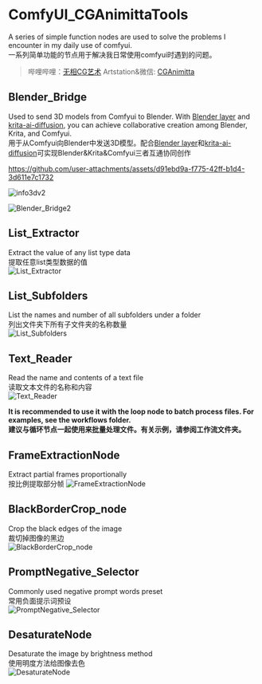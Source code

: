 # ComfyUI_CGAnimittaTools
A series of simple function nodes are used to solve the problems I encounter in my daily use of comfyui.  
一系列简单功能的节点用于解决我日常使用comfyui时遇到的问题。  
> 哔哩哔哩：[无相CG艺术](https://space.bilibili.com/3461564246001724?spm_id_from=333.337.0.0)
> Artstation&微信: [CGAnimitta](https://www.artstation.com/cganimitta)
## Blender_Bridge
  Used to send 3D models from Comfyui to Blender. With [Blender layer](https://github.com/Yuntokon/BlenderLayer) and [krita-ai-diffusion](https://github.com/Acly/krita-ai-diffusion), you can achieve collaborative creation among Blender, Krita, and Comfyui.  
  用于从Comfyui向Blender中发送3D模型。配合[Blender layer](https://github.com/Yuntokon/BlenderLayer)和[krita-ai-diffusion](https://github.com/Acly/krita-ai-diffusion)可实现Blender&Krita&Comfyui三者互通协同创作  
  

https://github.com/user-attachments/assets/d91ebd9a-f775-42ff-b1d4-3d611e7c1732


  
 ![info3dv2](https://github.com/user-attachments/assets/a2f59e12-92e6-48d3-86c4-72bbadc9a025)


  ![Blender_Bridge2](https://github.com/user-attachments/assets/864a19cc-bfca-477e-81ee-569bd662d82d)  
  
## List_Extractor
  Extract the value of any list type data  
  提取任意list类型数据的值  
  ![List_Extractor](https://github.com/user-attachments/assets/d0e34182-db7b-4b1c-b5e8-44bea94671da)

## List_Subfolders
  List the names and number of all subfolders under a folder  
  列出文件夹下所有子文件夹的名称数量  
  ![List_Subfolders](https://github.com/user-attachments/assets/fadd93c6-f264-4a1c-bc4e-c7d767c3807d)  
  
## Text_Reader
  Read the name and contents of a text file  
  读取文本文件的名称和内容  
  ![Text_Reader](https://github.com/user-attachments/assets/4bec279b-af32-4904-87e0-1994e86df333)  

  **It is recommended to use it with the loop node to batch process files. For examples, see the workflows folder.  
  建议与循环节点一起使用来批量处理文件。有关示例，请参阅工作流文件夹。**

## FrameExtractionNode
  Extract partial frames proportionally  
  按比例提取部分帧
  ![FrameExtractionNode](https://github.com/user-attachments/assets/cd86a17f-5b7f-44ec-ae6f-5233024502eb)  

## BlackBorderCrop_node
  Crop the black edges of the image  
  裁切掉图像的黑边  
  ![BlackBorderCrop_node](https://github.com/user-attachments/assets/2fd67bf2-4450-4a71-87c4-3537b376a16c)  

## PromptNegative_Selector
  Commonly used negative prompt words preset  
  常用负面提示词预设  
  ![PromptNegative_Selector](https://github.com/user-attachments/assets/7af5c890-565f-4906-9bc6-e6b7c525e103)  

## DesaturateNode
  Desaturate the image by brightness method  
  使用明度方法给图像去色  
  ![DesaturateNode](https://github.com/user-attachments/assets/d5802972-9fa4-4031-931b-949ef6380c77)




  
  





  
